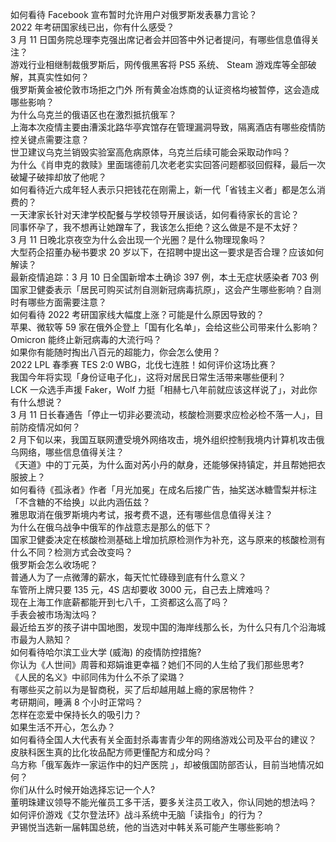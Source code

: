 如何看待 Facebook 宣布暂时允许用户对俄罗斯发表暴力言论？  
2022 年考研国家线已出，你有什么感受？  
3 月 11 日国务院总理李克强出席记者会并回答中外记者提问，有哪些信息值得关注？  
游戏行业相继制裁俄罗斯后，网传俄黑客将 PS5 系统、 Steam 游戏库等全部破解，其真实性如何？  
俄罗斯黄金被伦敦市场拒之门外 所有黄金冶炼商的认证资格均被暂停，这会造成哪些影响？  
为什么乌克兰的俄语区也在激烈抵抗俄军？  
上海本次疫情主要由漕溪北路华亭宾馆存在管理漏洞导致，隔离酒店有哪些疫情防控关键点需要注意？  
世卫建议乌克兰销毁实验室高危病原体，乌克兰后续可能会采取动作吗？  
为什么《肖申克的救赎》里面瑞德前几次老老实实回答问题都驳回假释，最后一次破罐子破摔却放了他呢？  
如何看待近六成年轻人表示只把钱花在刚需上，新一代「省钱主义者」都是怎么消费的？  
一天津家长针对天津学校配餐与学校领导开展谈话，如何看待家长的言论？  
同事怀孕了，我不想再让她蹭车了，我该怎么拒绝？这么做是不是不太好？  
3 月 11 日晚北京夜空为什么会出现一个光圈？是什么物理现象吗？  
大型药企招董办秘书要求 20 岁以下，在招聘中提出这一要求是否合理？应该如何解读？  
最新疫情追踪：3 月 10 日全国新增本土确诊 397 例，本土无症状感染者 703 例  
国家卫健委表示「居民可购买试剂自测新冠病毒抗原」，这会产生哪些影响？自测时有哪些方面需要注意？  
如何看待 2022 考研国家线大幅度上涨？可能是什么原因导致的？  
苹果、微软等 59 家在俄外企登上「国有化名单」，会给这些公司带来什么影响？  
Omicron 能终止新冠病毒的大流行吗？  
如果你有能随时掏出八百元的超能力，你会怎么使用？  
2022 LPL 春季赛 TES 2:0 WBG，北伐七连胜！如何评价这场比赛？  
我国今年将实现「身份证电子化」，这将对居民日常生活带来哪些便利？  
LCK 一众选手声援 Faker，Wolf 力挺「相赫七八年前就应该这样说了」，对此你有什么想说？  
3 月 11 日长春通告「停止一切非必要流动，核酸检测要求应检必检不落一人」，目前防疫情况如何？  
2 月下旬以来，我国互联网遭受境外网络攻击，境外组织控制我境内计算机攻击俄乌网络，哪些信息值得关注？  
《天道》中的丁元英，为什么面对芮小丹的献身，还能够保持镇定，并且帮她把衣服披上？  
如何看待《孤泳者》作者「月光加冕」在成名后接广告，抽奖送冰糖雪梨并标注「不含糖的不给换」以此内涵伍兹？  
雅思取消在俄罗斯境内考试，报考费不退，还有哪些信息值得关注？  
为什么在俄乌战争中俄军的作战意志是那么的低下？  
国家卫健委决定在核酸检测基础上增加抗原检测作为补充，这与原来的核酸检测有什么不同？检测方式会改变吗？  
俄罗斯会怎么收场呢？  
普通人为了一点微薄的薪水，每天忙忙碌碌到底有什么意义？  
车管所上牌只要 135 元，4S 店却要收 3000 元，自己去上牌难吗？  
现在上海工作底薪都能开到七八千，工资都这么高了吗？  
手表会被市场淘汰吗？  
最近给五岁的孩子讲中国地图，发现中国的海岸线那么长，为什么只有几个沿海城市最为人熟知？  
如何看待哈尔滨工业大学 (威海) 的疫情防控措施?  
你认为《人世间》周蓉和郑娟谁更幸福？她们不同的人生给了我们那些思考?  
《人民的名义》中祁同伟为什么不杀了梁璐？  
有哪些买之前以为是智商税，买了后却越用越上瘾的家居物件？  
考研期间，睡满 8 个小时正常吗？  
怎样在恋爱中保持长久的吸引力？  
如果生活不开心，怎么办？  
如何看待全国人大代表有关全面封杀毒害青少年的网络游戏公司及平台的建议？  
皮肤科医生真的比化妆品配方师更懂配方和成分吗？  
乌方称「俄军轰炸一家运作中的妇产医院 」，却被俄国防部否认，目前当地情况如何？  
你们从什么时候开始选择忘记一个人?  
董明珠建议领导不能光催员工多干活，要多关注员工收入，你认同她的想法吗？  
如何评价游戏《艾尔登法环》战斗系统中无脑「读指令」的行为？  
尹锡悦当选新一届韩国总统，他的当选对中韩关系可能产生哪些影响？  
